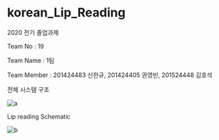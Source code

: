 # korean_Lip_Reading
2020 전기 졸업과제

Team No : 19

Team Name : 1팀

Team Member : 201424483 신한규, 201424405 권영빈, 201524448 김호석


전체 시스템 구조

![a](https://user-images.githubusercontent.com/38851923/94509941-76e09100-0250-11eb-98b6-e4d13e20f285.png)



Lip reading Schematic

![b](https://user-images.githubusercontent.com/38851923/94509974-94adf600-0250-11eb-9dbd-31e2e3706c8d.png)
